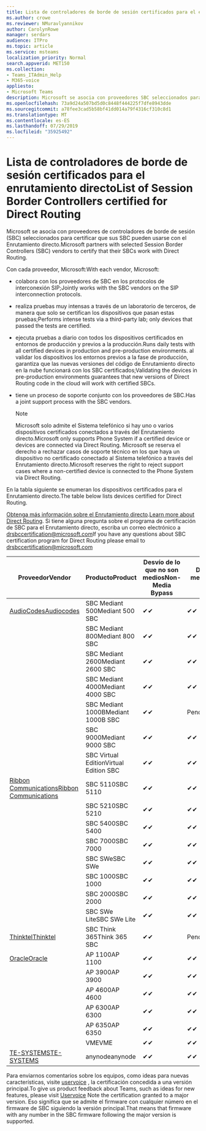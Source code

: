 ```yaml
---
title: Lista de controladores de borde de sesión certificados para el enrutamiento directo
ms.author: crowe
ms.reviewer: NMuravlyannikov
author: CarolynRowe
manager: serdars
audience: ITPro
ms.topic: article
ms.service: msteams
localization_priority: Normal
search.appverid: MET150
ms.collection:
- Teams_ITAdmin_Help
- M365-voice
appliesto:
- Microsoft Teams
description: Microsoft se asocia con proveedores SBC seleccionados para certificar que sus SBC pueden usarse con el Enrutamiento directo.
ms.openlocfilehash: 73a9d24a507bd5d0c8448f444225f7dfe8943dde
ms.sourcegitcommit: a78fee3cad5b58bf41dd014a79f4316cf310c8d1
ms.translationtype: MT
ms.contentlocale: es-ES
ms.lasthandoff: 07/29/2019
ms.locfileid: "35925492"
---
```

# <a name="list-of-session-border-controllers-certified-for-direct-routing"></a><span data-ttu-id="5f0f6-103">Lista de controladores de borde de sesión certificados para el enrutamiento directo</span><span class="sxs-lookup"><span data-stu-id="5f0f6-103">List of Session Border Controllers certified for Direct Routing</span></span>

<span data-ttu-id="5f0f6-104">Microsoft se asocia con proveedores de controladores de borde de sesión (SBC) seleccionados para certificar que sus SBC pueden usarse con el Enrutamiento directo.</span><span class="sxs-lookup"><span data-stu-id="5f0f6-104">Microsoft partners with selected Session Border Controllers (SBC) vendors to certify that their SBCs work with Direct Routing.</span></span> 

<span data-ttu-id="5f0f6-105">Con cada proveedor, Microsoft:</span><span class="sxs-lookup"><span data-stu-id="5f0f6-105">With each vendor, Microsoft:</span></span> 

- <span data-ttu-id="5f0f6-106">colabora con los proveedores de SBC en los protocolos de interconexión SIP;</span><span class="sxs-lookup"><span data-stu-id="5f0f6-106">Jointly works with the SBC vendors on the SIP interconnection protocols.</span></span>
- <span data-ttu-id="5f0f6-107">realiza pruebas muy intensas a través de un laboratorio de terceros, de manera que solo se certifican los dispositivos que pasan estas pruebas;</span><span class="sxs-lookup"><span data-stu-id="5f0f6-107">Performs intense tests via a third-party lab; only devices that passed the tests are certified.</span></span> 
- <span data-ttu-id="5f0f6-108">ejecuta pruebas a diario con todos los dispositivos certificados en entornos de producción y previos a la producción.</span><span class="sxs-lookup"><span data-stu-id="5f0f6-108">Runs daily tests with all certified devices in production and pre-production environments.</span></span> <span data-ttu-id="5f0f6-109">al validar los dispositivos los entornos previos a la fase de producción, garantiza que las nuevas versiones del código de Enrutamiento directo en la nube funcionará con los SBC certificados;</span><span class="sxs-lookup"><span data-stu-id="5f0f6-109">Validating the devices in pre-production environments guarantees that new versions of Direct Routing code in the cloud will work with certified SBCs.</span></span> 
- <span data-ttu-id="5f0f6-110">tiene un proceso de soporte conjunto con los proveedores de SBC.</span><span class="sxs-lookup"><span data-stu-id="5f0f6-110">Has a joint support process with the SBC vendors.</span></span>


  > [!NOTE]
  > <span data-ttu-id="5f0f6-111">Microsoft solo admite el Sistema telefónico si hay uno o varios dispositivos certificados conectados a través del Enrutamiento directo.</span><span class="sxs-lookup"><span data-stu-id="5f0f6-111">Microsoft only supports Phone System if a certified device or devices are connected via Direct Routing.</span></span> <span data-ttu-id="5f0f6-112">Microsoft se reserva el derecho a rechazar casos de soporte técnico en los que haya un dispositivo no certificado conectado al Sistema telefónico a través del Enrutamiento directo.</span><span class="sxs-lookup"><span data-stu-id="5f0f6-112">Microsoft reserves the right to reject support cases where a non-certified device is connected to the Phone System via Direct Routing.</span></span> 

<span data-ttu-id="5f0f6-113">En la tabla siguiente se enumeran los dispositivos certificados para el Enrutamiento directo.</span><span class="sxs-lookup"><span data-stu-id="5f0f6-113">The table below lists devices certified for Direct Routing.</span></span> 

<span data-ttu-id="5f0f6-114">[Obtenga más información sobre el Enrutamiento directo](https://aka.ms/dr).</span><span class="sxs-lookup"><span data-stu-id="5f0f6-114">[Learn more about Direct Routing](https://aka.ms/dr).</span></span> <span data-ttu-id="5f0f6-115">Si tiene alguna pregunta sobre el programa de certificación de SBC para el Enrutamiento directo, escriba un correo electrónico a drsbccertification@microsoft.com</span><span class="sxs-lookup"><span data-stu-id="5f0f6-115">If you have any questions about SBC certification program for Direct Routing please email to drsbccertification@microsoft.com</span></span>


|                                                       <span data-ttu-id="5f0f6-116">Proveedor</span><span class="sxs-lookup"><span data-stu-id="5f0f6-116">Vendor</span></span>                                                        |       <span data-ttu-id="5f0f6-117">Producto</span><span class="sxs-lookup"><span data-stu-id="5f0f6-117">Product</span></span>       | <span data-ttu-id="5f0f6-118">Desvío de lo que no son medios</span><span class="sxs-lookup"><span data-stu-id="5f0f6-118">Non-Media Bypass</span></span> | <span data-ttu-id="5f0f6-119">Desvío de medios</span><span class="sxs-lookup"><span data-stu-id="5f0f6-119">Media Bypass</span></span> | <span data-ttu-id="5f0f6-120">Versión de software</span><span class="sxs-lookup"><span data-stu-id="5f0f6-120">Software Version</span></span> |
|---------------------------------------------------------------------------------------------------------------------|---------------------|------------------|--------------|------------------|
| [<span data-ttu-id="5f0f6-121">AudioCodes</span><span class="sxs-lookup"><span data-stu-id="5f0f6-121">Audiocodes</span></span>](https://www.audiocodes.com/solutions-products/products/products-for-microsoft-365/direct-routing-for-microsoft-teams) |   <span data-ttu-id="5f0f6-122">SBC Mediant 500</span><span class="sxs-lookup"><span data-stu-id="5f0f6-122">Mediant 500 SBC</span></span>   |     <span data-ttu-id="5f0f6-123">&#10004;</span><span class="sxs-lookup"><span data-stu-id="5f0f6-123">&#10004;</span></span>     |   <span data-ttu-id="5f0f6-124">&#10004;</span><span class="sxs-lookup"><span data-stu-id="5f0f6-124">&#10004;</span></span>    |  <span data-ttu-id="5f0f6-125">7.20 a. 250</span><span class="sxs-lookup"><span data-stu-id="5f0f6-125">7.20A.250</span></span>   |
|                                                                                                                     |   <span data-ttu-id="5f0f6-126">SBC Mediant 800</span><span class="sxs-lookup"><span data-stu-id="5f0f6-126">Mediant 800 SBC</span></span>   |     <span data-ttu-id="5f0f6-127">&#10004;</span><span class="sxs-lookup"><span data-stu-id="5f0f6-127">&#10004;</span></span>     |   <span data-ttu-id="5f0f6-128">&#10004;</span><span class="sxs-lookup"><span data-stu-id="5f0f6-128">&#10004;</span></span>     |  <span data-ttu-id="5f0f6-129">7.20 a. 250</span><span class="sxs-lookup"><span data-stu-id="5f0f6-129">7.20A.250</span></span>   |
|                                                                                                                     |  <span data-ttu-id="5f0f6-130">SBC Mediant 2600</span><span class="sxs-lookup"><span data-stu-id="5f0f6-130">Mediant 2600 SBC</span></span>   |     <span data-ttu-id="5f0f6-131">&#10004;</span><span class="sxs-lookup"><span data-stu-id="5f0f6-131">&#10004;</span></span>     |   <span data-ttu-id="5f0f6-132">&#10004;</span><span class="sxs-lookup"><span data-stu-id="5f0f6-132">&#10004;</span></span>    |  <span data-ttu-id="5f0f6-133">7.20 a. 250</span><span class="sxs-lookup"><span data-stu-id="5f0f6-133">7.20A.250</span></span>   |
|                                                                                                                     |  <span data-ttu-id="5f0f6-134">SBC Mediant 4000</span><span class="sxs-lookup"><span data-stu-id="5f0f6-134">Mediant 4000 SBC</span></span>   |     <span data-ttu-id="5f0f6-135">&#10004;</span><span class="sxs-lookup"><span data-stu-id="5f0f6-135">&#10004;</span></span>     |   <span data-ttu-id="5f0f6-136">&#10004;</span><span class="sxs-lookup"><span data-stu-id="5f0f6-136">&#10004;</span></span>     |  <span data-ttu-id="5f0f6-137">7.20 a. 250</span><span class="sxs-lookup"><span data-stu-id="5f0f6-137">7.20A.250</span></span>   |
|                                                                                                                     | <span data-ttu-id="5f0f6-138">SBC Mediant 1000B</span><span class="sxs-lookup"><span data-stu-id="5f0f6-138">Mediant 1000B  SBC</span></span>  |     <span data-ttu-id="5f0f6-139">&#10004;</span><span class="sxs-lookup"><span data-stu-id="5f0f6-139">&#10004;</span></span>     |   <span data-ttu-id="5f0f6-140">Pending</span><span class="sxs-lookup"><span data-stu-id="5f0f6-140">Pending</span></span>     |  <span data-ttu-id="5f0f6-141">7.20 a. 250</span><span class="sxs-lookup"><span data-stu-id="5f0f6-141">7.20A.250</span></span>  |
|                                                                                                                     | <span data-ttu-id="5f0f6-142">SBC 9000</span><span class="sxs-lookup"><span data-stu-id="5f0f6-142">Mediant 9000  SBC</span></span>  |     <span data-ttu-id="5f0f6-143">&#10004;</span><span class="sxs-lookup"><span data-stu-id="5f0f6-143">&#10004;</span></span>     |   <span data-ttu-id="5f0f6-144">&#10004;</span><span class="sxs-lookup"><span data-stu-id="5f0f6-144">&#10004;</span></span>     |  <span data-ttu-id="5f0f6-145">7.20 a. 250</span><span class="sxs-lookup"><span data-stu-id="5f0f6-145">7.20A.250</span></span>   |                                                                       
|                                                                                                                     | <span data-ttu-id="5f0f6-146">SBC Virtual Edition</span><span class="sxs-lookup"><span data-stu-id="5f0f6-146">Virtual Edition SBC</span></span> |     <span data-ttu-id="5f0f6-147">&#10004;</span><span class="sxs-lookup"><span data-stu-id="5f0f6-147">&#10004;</span></span>     |   <span data-ttu-id="5f0f6-148">&#10004;</span><span class="sxs-lookup"><span data-stu-id="5f0f6-148">&#10004;</span></span>     |  <span data-ttu-id="5f0f6-149">7.20 a. 250</span><span class="sxs-lookup"><span data-stu-id="5f0f6-149">7.20A.250</span></span> |
|  [<span data-ttu-id="5f0f6-150">Ribbon Communications</span><span class="sxs-lookup"><span data-stu-id="5f0f6-150">Ribbon Communications</span></span>](https://ribboncommunications.com/solutions/enterprise-solutions/microsoft-skype-business)  |      <span data-ttu-id="5f0f6-151">SBC 5110</span><span class="sxs-lookup"><span data-stu-id="5f0f6-151">SBC 5110</span></span>       |     <span data-ttu-id="5f0f6-152">&#10004;</span><span class="sxs-lookup"><span data-stu-id="5f0f6-152">&#10004;</span></span>     |   <span data-ttu-id="5f0f6-153">&#10004;</span><span class="sxs-lookup"><span data-stu-id="5f0f6-153">&#10004;</span></span>    |       <span data-ttu-id="5f0f6-154">V6.2</span><span class="sxs-lookup"><span data-stu-id="5f0f6-154">V6.2</span></span>       |
|                                                                                                                     |      <span data-ttu-id="5f0f6-155">SBC 5210</span><span class="sxs-lookup"><span data-stu-id="5f0f6-155">SBC 5210</span></span>       |     <span data-ttu-id="5f0f6-156">&#10004;</span><span class="sxs-lookup"><span data-stu-id="5f0f6-156">&#10004;</span></span>     |  <span data-ttu-id="5f0f6-157">&#10004;</span><span class="sxs-lookup"><span data-stu-id="5f0f6-157">&#10004;</span></span>    |       <span data-ttu-id="5f0f6-158">V6.2</span><span class="sxs-lookup"><span data-stu-id="5f0f6-158">V6.2</span></span>       |
|                                                                                                                     |      <span data-ttu-id="5f0f6-159">SBC 5400</span><span class="sxs-lookup"><span data-stu-id="5f0f6-159">SBC 5400</span></span>       |     <span data-ttu-id="5f0f6-160">&#10004;</span><span class="sxs-lookup"><span data-stu-id="5f0f6-160">&#10004;</span></span>     |   <span data-ttu-id="5f0f6-161">&#10004;</span><span class="sxs-lookup"><span data-stu-id="5f0f6-161">&#10004;</span></span>   |       <span data-ttu-id="5f0f6-162">V6.2</span><span class="sxs-lookup"><span data-stu-id="5f0f6-162">V6.2</span></span>       |
|                                                                                                                     |      <span data-ttu-id="5f0f6-163">SBC 7000</span><span class="sxs-lookup"><span data-stu-id="5f0f6-163">SBC 7000</span></span>       |     <span data-ttu-id="5f0f6-164">&#10004;</span><span class="sxs-lookup"><span data-stu-id="5f0f6-164">&#10004;</span></span>     |   <span data-ttu-id="5f0f6-165">&#10004;</span><span class="sxs-lookup"><span data-stu-id="5f0f6-165">&#10004;</span></span>    |       <span data-ttu-id="5f0f6-166">V6.2</span><span class="sxs-lookup"><span data-stu-id="5f0f6-166">V6.2</span></span>       |
|                                                                                                                     |       <span data-ttu-id="5f0f6-167">SBC SWe</span><span class="sxs-lookup"><span data-stu-id="5f0f6-167">SBC SWe</span></span>       |     <span data-ttu-id="5f0f6-168">&#10004;</span><span class="sxs-lookup"><span data-stu-id="5f0f6-168">&#10004;</span></span>     |   <span data-ttu-id="5f0f6-169">&#10004;</span><span class="sxs-lookup"><span data-stu-id="5f0f6-169">&#10004;</span></span>   |       <span data-ttu-id="5f0f6-170">V6.2</span><span class="sxs-lookup"><span data-stu-id="5f0f6-170">V6.2</span></span>       |
|                                                                                                                     |      <span data-ttu-id="5f0f6-171">SBC 1000</span><span class="sxs-lookup"><span data-stu-id="5f0f6-171">SBC 1000</span></span>       |     <span data-ttu-id="5f0f6-172">&#10004;</span><span class="sxs-lookup"><span data-stu-id="5f0f6-172">&#10004;</span></span>     |   <span data-ttu-id="5f0f6-173">&#10004;</span><span class="sxs-lookup"><span data-stu-id="5f0f6-173">&#10004;</span></span>    |      <span data-ttu-id="5f0f6-174">v8.0.1</span><span class="sxs-lookup"><span data-stu-id="5f0f6-174">v8.0.1</span></span>     |
|                                                                                                                     |      <span data-ttu-id="5f0f6-175">SBC 2000</span><span class="sxs-lookup"><span data-stu-id="5f0f6-175">SBC 2000</span></span>       |     <span data-ttu-id="5f0f6-176">&#10004;</span><span class="sxs-lookup"><span data-stu-id="5f0f6-176">&#10004;</span></span>     |   <span data-ttu-id="5f0f6-177">&#10004;</span><span class="sxs-lookup"><span data-stu-id="5f0f6-177">&#10004;</span></span>   |     <span data-ttu-id="5f0f6-178">v8.0.1</span><span class="sxs-lookup"><span data-stu-id="5f0f6-178">v8.0.1</span></span>     |
|                                                                                                                     |    <span data-ttu-id="5f0f6-179">SBC SWe Lite</span><span class="sxs-lookup"><span data-stu-id="5f0f6-179">SBC SWe Lite</span></span>     |     <span data-ttu-id="5f0f6-180">&#10004;</span><span class="sxs-lookup"><span data-stu-id="5f0f6-180">&#10004;</span></span>     |  <span data-ttu-id="5f0f6-181">&#10004;</span><span class="sxs-lookup"><span data-stu-id="5f0f6-181">&#10004;</span></span>    |      <span data-ttu-id="5f0f6-182">v8.0.1</span><span class="sxs-lookup"><span data-stu-id="5f0f6-182">v8.0.1</span></span>    |
|                     [<span data-ttu-id="5f0f6-183">Thinktel</span><span class="sxs-lookup"><span data-stu-id="5f0f6-183">Thinktel</span></span>](https://www.thinktel.ca/services/think-365/think-365-overview/)                      |    <span data-ttu-id="5f0f6-184">SBC Think 365</span><span class="sxs-lookup"><span data-stu-id="5f0f6-184">Think 365 SBC</span></span>    |     <span data-ttu-id="5f0f6-185">&#10004;</span><span class="sxs-lookup"><span data-stu-id="5f0f6-185">&#10004;</span></span>     |   <span data-ttu-id="5f0f6-186">Pending</span><span class="sxs-lookup"><span data-stu-id="5f0f6-186">Pending</span></span>    |       <span data-ttu-id="5f0f6-187">V1.4</span><span class="sxs-lookup"><span data-stu-id="5f0f6-187">V1.4</span></span>       |
|                     [<span data-ttu-id="5f0f6-188">Oracle</span><span class="sxs-lookup"><span data-stu-id="5f0f6-188">Oracle</span></span>](https://www.oracle.com/industries/communications/enterprise-session-border-controller/microsoft.html)                      |    <span data-ttu-id="5f0f6-189">AP 1100</span><span class="sxs-lookup"><span data-stu-id="5f0f6-189">AP 1100</span></span>      |    <span data-ttu-id="5f0f6-190">&#10004;</span><span class="sxs-lookup"><span data-stu-id="5f0f6-190">&#10004;</span></span>     |    <span data-ttu-id="5f0f6-191">&#10004;</span><span class="sxs-lookup"><span data-stu-id="5f0f6-191">&#10004;</span></span>    |   <span data-ttu-id="5f0f6-192">8.3.0.0.1</span><span class="sxs-lookup"><span data-stu-id="5f0f6-192">8.3.0.0.1</span></span> |
|                                                                                                                    |    <span data-ttu-id="5f0f6-193">AP 3900</span><span class="sxs-lookup"><span data-stu-id="5f0f6-193">AP 3900</span></span>           |    <span data-ttu-id="5f0f6-194">&#10004;</span><span class="sxs-lookup"><span data-stu-id="5f0f6-194">&#10004;</span></span>     |    <span data-ttu-id="5f0f6-195">&#10004;</span><span class="sxs-lookup"><span data-stu-id="5f0f6-195">&#10004;</span></span>   |   <span data-ttu-id="5f0f6-196">8.3.0.0.1</span><span class="sxs-lookup"><span data-stu-id="5f0f6-196">8.3.0.0.1</span></span>  | 
|                                                                                                                    |      <span data-ttu-id="5f0f6-197">AP 4600</span><span class="sxs-lookup"><span data-stu-id="5f0f6-197">AP 4600</span></span>         |    <span data-ttu-id="5f0f6-198">&#10004;</span><span class="sxs-lookup"><span data-stu-id="5f0f6-198">&#10004;</span></span>   |    <span data-ttu-id="5f0f6-199">&#10004;</span><span class="sxs-lookup"><span data-stu-id="5f0f6-199">&#10004;</span></span>     |     <span data-ttu-id="5f0f6-200">8.3.0.0.1</span><span class="sxs-lookup"><span data-stu-id="5f0f6-200">8.3.0.0.1</span></span>  |
|                                                                                                                    |      <span data-ttu-id="5f0f6-201">AP 6300</span><span class="sxs-lookup"><span data-stu-id="5f0f6-201">AP 6300</span></span>         |    <span data-ttu-id="5f0f6-202">&#10004;</span><span class="sxs-lookup"><span data-stu-id="5f0f6-202">&#10004;</span></span>   |    <span data-ttu-id="5f0f6-203">&#10004;</span><span class="sxs-lookup"><span data-stu-id="5f0f6-203">&#10004;</span></span>     |     <span data-ttu-id="5f0f6-204">8.3.0.0.1</span><span class="sxs-lookup"><span data-stu-id="5f0f6-204">8.3.0.0.1</span></span>  |
|                                                                                                                   |      <span data-ttu-id="5f0f6-205">AP 6350</span><span class="sxs-lookup"><span data-stu-id="5f0f6-205">AP 6350</span></span>           |    <span data-ttu-id="5f0f6-206">&#10004;</span><span class="sxs-lookup"><span data-stu-id="5f0f6-206">&#10004;</span></span>   |    <span data-ttu-id="5f0f6-207">&#10004;</span><span class="sxs-lookup"><span data-stu-id="5f0f6-207">&#10004;</span></span>    |     <span data-ttu-id="5f0f6-208">8.3.0.0.1</span><span class="sxs-lookup"><span data-stu-id="5f0f6-208">8.3.0.0.1</span></span>  |                                             
|                                                                                                                    |      <span data-ttu-id="5f0f6-209">VME</span><span class="sxs-lookup"><span data-stu-id="5f0f6-209">VME</span></span>           |    <span data-ttu-id="5f0f6-210">&#10004;</span><span class="sxs-lookup"><span data-stu-id="5f0f6-210">&#10004;</span></span>    |    <span data-ttu-id="5f0f6-211">&#10004;</span><span class="sxs-lookup"><span data-stu-id="5f0f6-211">&#10004;</span></span>    |     <span data-ttu-id="5f0f6-212">8.3.0.0.1</span><span class="sxs-lookup"><span data-stu-id="5f0f6-212">8.3.0.0.1</span></span>   |
|                     [<span data-ttu-id="5f0f6-213">TE-SYSTEMS</span><span class="sxs-lookup"><span data-stu-id="5f0f6-213">TE-SYSTEMS</span></span>](https://www.anynode.de/anynode-and-microsoft-teams/)                               |     <span data-ttu-id="5f0f6-214">anynode</span><span class="sxs-lookup"><span data-stu-id="5f0f6-214">anynode</span></span>         |     <span data-ttu-id="5f0f6-215">&#10004;</span><span class="sxs-lookup"><span data-stu-id="5f0f6-215">&#10004;</span></span>   |  <span data-ttu-id="5f0f6-216">&#10004;</span><span class="sxs-lookup"><span data-stu-id="5f0f6-216">&#10004;</span></span>   |      <span data-ttu-id="5f0f6-217">v3.16.2</span><span class="sxs-lookup"><span data-stu-id="5f0f6-217">v3.16.2</span></span>      |

<span data-ttu-id="5f0f6-218">Para enviarnos comentarios sobre los equipos, como ideas para nuevas características, visite [uservoice](https://microsoftteams.uservoice.com) , la certificación concedida a una versión principal.</span><span class="sxs-lookup"><span data-stu-id="5f0f6-218">To give us product feedback about Teams, such as ideas for new features, please visit [Uservoice](https://microsoftteams.uservoice.com) Note the certification granted to a major version.</span></span> <span data-ttu-id="5f0f6-219">Eso significa que se admite el firmware con cualquier número en el firmware de SBC siguiendo la versión principal.</span><span class="sxs-lookup"><span data-stu-id="5f0f6-219">That means that firmware with any number in the SBC firmware following the major version is supported.</span></span>
